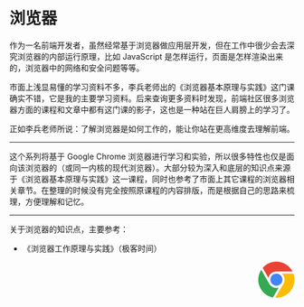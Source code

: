 # 浏览器

作为一名前端开发者，虽然经常基于浏览器做应用层开发，但在工作中很少会去深究浏览器的内部运行原理，比如 JavaScript 是怎样运行，页面是怎样渲染出来的，浏览器中的网络和安全问题等等。

市面上浅显易懂的学习资料不多，李兵老师出的《浏览器基本原理与实践》这门课确实不错，它是我的主要学习资料。后来查询更多资料时发现，前端社区很多浏览器方面的课程和文章中都有这门课的影子，这也是一种站在巨人肩膀上的学习了。

正如李兵老师所说：了解浏览器是如何工作的，能让你站在更高维度去理解前端。

<hr>

这个系列将基于 Google Chrome 浏览器进行学习和实验，所以很多特性也仅是面向该浏览器的（或同一内核的现代浏览器）。大部分较为深入和底层的知识点来源于《浏览器基本原理与实践》这一课程，同时也参考了市面上其它课程的浏览器相关章节。在整理的时候没有完全按照原课程的内容排版，而是根据自己的思路来梳理，方便理解和记忆。

<hr>

关于浏览器的知识点，主要参考：

* 《浏览器工作原理与实践》（极客时间）

<div style="text-align: right">
  <svg t="1638087443976" class="icon" viewBox="0 0 1024 1024" version="1.1" xmlns="http://www.w3.org/2000/svg" p-id="8869" width="64" height="64"><path d="M123.648 178.346667C361.642667-98.602667 802.986667-43.946667 967.936 279.68h-396.501333c-71.424 0-117.546667-1.621333-167.509334 24.661333-58.709333 30.933333-102.997333 88.234667-118.485333 155.52L123.648 178.389333z" fill="#EA4335" p-id="8870"></path><path d="M341.674667 512c0 93.866667 76.330667 170.24 170.154666 170.24 93.866667 0 170.154667-76.373333 170.154667-170.24s-76.330667-170.24-170.154667-170.24c-93.866667 0-170.154667 76.373333-170.154666 170.24z" fill="#4285F4" p-id="8871"></path><path d="M577.877333 734.848c-95.530667 28.373333-207.274667-3.114667-268.501333-108.8-46.762667-80.64-170.24-295.765333-226.346667-393.557333-196.565333 301.226667-27.136 711.808 329.685334 781.866666l165.12-279.509333z" fill="#34A853" p-id="8872"></path><path d="M669.866667 341.76a233.130667 233.130667 0 0 1 43.008 286.634667c-40.576 69.973333-170.154667 288.682667-232.96 394.581333 367.658667 22.656 635.733333-337.664 514.645333-681.258667H669.866667z" fill="#FBBC05" p-id="8873"></path></svg>
</div>
